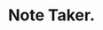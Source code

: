 ---
title: 'Note Taker.'
tldr: 'Note taking app using React.js, node.js, express.js, Material UI, JWT Token Based Auth, redux, and REST API'
link_live: 'https://blogist.fly.io'
link_source: 'https://github.com/rd9911/FullStackWebDevelopment/tree/main/part4'
---
